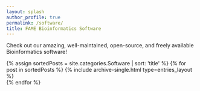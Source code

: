 ```yaml
---
layout: splash
author_profile: true
permalink: /software/
title: FAME Bioinformatics Software
---
```


Check out our amazing, well-maintained, open-source, and freely available Bioinformatics software!

{% assign sortedPosts = site.categories.Software | sort: 'title' %}
{% for post in sortedPosts %}
  {% include archive-single.html type=entries_layout %}
  <br>
{% endfor %}





